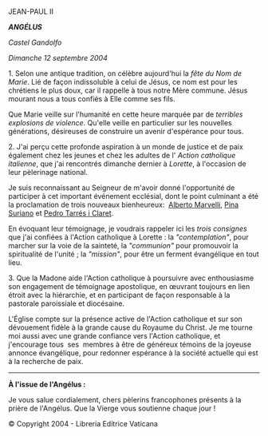 JEAN-PAUL II

***ANGÉLUS***

*Castel Gandolfo*

*Dimanche 12 septembre 2004*

1. Selon une antique tradition, on célèbre aujourd'hui la *fête du Nom de Marie*. Lié de façon indissoluble à celui de Jésus, ce nom est pour les chrétiens le plus doux, car il rappelle à tous notre Mère commune. Jésus mourant nous a tous confiés à Elle comme ses fils.

Que Marie veille sur l'humanité en cette heure marquée par de *terribles explosions de violence*. Qu'elle veille en particulier sur les nouvelles générations, désireuses de construire un avenir d'espérance pour tous.

2. J'ai perçu cette profonde aspiration à un monde de justice et de paix également chez les jeunes et chez les adultes de l' *Action catholique italienne*, que j'ai rencontrés dimanche dernier à *Lorette*, à l'occasion de leur pèlerinage national.

Je suis reconnaissant au Seigneur de m'avoir donné l'opportunité de participer à cet important événement ecclésial, dont le point culminant a été la proclamation de trois nouveaux bienheureux:  [Alberto Marvelli](http://www.vatican.va/news_services/liturgy/saints/ns_lit_doc_20040905_marvelli_fr.html), [Pina Suriano](http://www.vatican.va/news_services/liturgy/saints/ns_lit_doc_20040905_suriano_fr.html) et [Pedro Tarrés i Claret](http://www.vatican.va/news_services/liturgy/saints/ns_lit_doc_20040905_tarres_fr.html).

En évoquant leur témoignage, je voudrais rappeler ici les *trois consignes* que j'ai confiées à l'Action catholique à Lorette : la *"contemplation"*, pour marcher sur la voie de la sainteté, la *"communion"* pour promouvoir la spiritualité de l'unité ; la *"mission"*, pour être un ferment évangélique en tout lieu.

3. Que la Madone aide l'Action catholique à poursuivre avec enthousiasme son engagement de témoignage apostolique, en œuvrant toujours en lien étroit avec la hiérarchie, et en participant de façon responsable à la pastorale paroissiale et diocésaine.

L'Église compte sur la présence active de l'Action catholique et sur son dévouement fidèle à la grande cause du Royaume du Christ. Je me tourne moi aussi avec une grande confiance vers l'Action catholique, et j'encourage tous  ses  membres à être de généreux témoins de la joyeuse annonce évangélique, pour redonner espérance à la société actuelle qui est à la recherche de paix.

** * **

**À l'issue de l'Angélus :**

Je vous salue cordialement, chers pèlerins francophones présents à la prière de l'Angélus. Que la Vierge vous soutienne chaque jour !

© Copyright 2004 - Libreria Editrice Vaticana